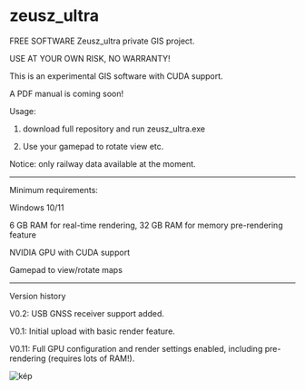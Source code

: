 # zeusz_ultra
FREE SOFTWARE
Zeusz_ultra private GIS project.

USE AT YOUR OWN RISK, NO WARRANTY!

This is an experimental GIS software with CUDA support.

A PDF manual is coming soon!

Usage:
1. download full repository and run zeusz_ultra.exe

2. Use your gamepad to rotate view etc.
 
Notice: only railway data available at the moment.

--------------------------------

Minimum requirements:

Windows 10/11

6 GB RAM for real-time rendering, 32 GB RAM for memory pre-rendering feature

NVIDIA GPU with CUDA support

Gamepad to view/rotate maps

-----------------------------
Version history

V0.2:
USB GNSS receiver support added.

V0.1:
Initial upload with basic render feature.

V0.11:
Full GPU configuration and render settings enabled, including pre-rendering (requires lots of RAM!).

![kép](https://user-images.githubusercontent.com/116118578/198412287-3e29ad30-eac5-4fd9-a8a8-6b89214b26b0.png)

